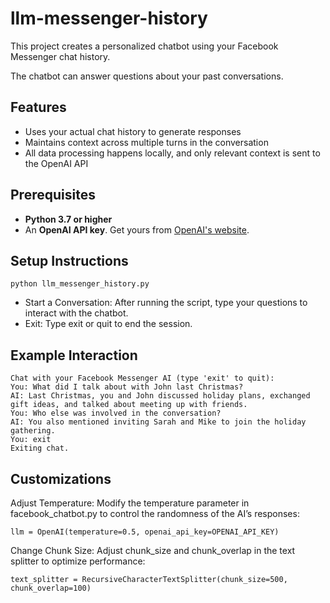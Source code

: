 # llm-messenger-history

This project creates a personalized chatbot using your Facebook Messenger chat history.

The chatbot can answer questions about your past conversations.

## Features

- Uses your actual chat history to generate responses
- Maintains context across multiple turns in the conversation
- All data processing happens locally, and only relevant context is sent to the OpenAI API

## Prerequisites

- **Python 3.7 or higher**
- An **OpenAI API key**. Get yours from [OpenAI's website](https://platform.openai.com/account/api-keys).

## Setup Instructions

```
python llm_messenger_history.py
```

- Start a Conversation: After running the script, type your questions to interact with the chatbot.
- Exit: Type exit or quit to end the session.

## Example Interaction

```
Chat with your Facebook Messenger AI (type 'exit' to quit):
You: What did I talk about with John last Christmas?
AI: Last Christmas, you and John discussed holiday plans, exchanged gift ideas, and talked about meeting up with friends.
You: Who else was involved in the conversation?
AI: You also mentioned inviting Sarah and Mike to join the holiday gathering.
You: exit
Exiting chat.
```

## Customizations

Adjust Temperature: Modify the temperature parameter in facebook_chatbot.py to control the randomness of the AI’s responses:

`llm = OpenAI(temperature=0.5, openai_api_key=OPENAI_API_KEY)`

Change Chunk Size: Adjust chunk_size and chunk_overlap in the text splitter to optimize performance:

`text_splitter = RecursiveCharacterTextSplitter(chunk_size=500, chunk_overlap=100)`
